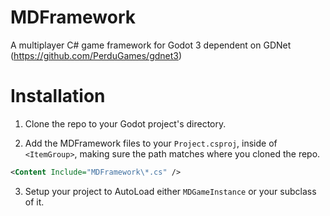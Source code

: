 # MDFramework
A multiplayer C# game framework for Godot 3 dependent on GDNet (https://github.com/PerduGames/gdnet3)

# Installation
1. Clone the repo to your Godot project's directory.

2. Add the MDFramework files to your `Project.csproj`, inside of `<ItemGroup>`, making sure the path matches where you cloned the repo. 

```xml
<Content Include="MDFramework\*.cs" />
```

3. Setup your project to AutoLoad either `MDGameInstance` or your subclass of it.